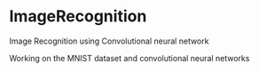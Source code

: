 # ImageRecognition
Image Recognition using Convolutional neural network

Working on the MNIST dataset and convolutional neural networks 
